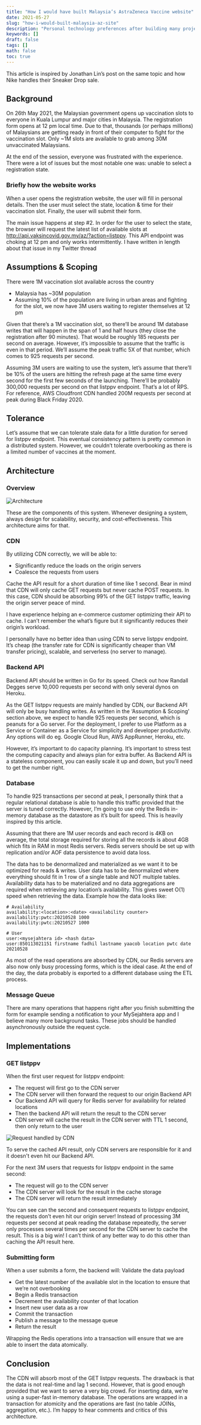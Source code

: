 ```yaml
---
title: "How I would have built Malaysia’s AstraZeneca Vaccine website"
date: 2021-05-27
slug: "how-i-would-built-malaysia-az-site"
description: "Personal technology preferences after building many projects in the past"
keywords: []
draft: false
tags: []
math: false
toc: true
---
```


This article is inspired by Jonathan Lin’s post on the same topic and how Nike handles their Sneaker Drop sale.

## Background

On 26th May 2021, the Malaysian government opens up vaccination slots to everyone in Kuala Lumpur and major cities in Malaysia. The registration form opens at 12 pm local time. Due to that, thousands (or perhaps millions) of Malaysians are getting ready in front of their computer to fight for the vaccination slot. Only ~1M slots are available to grab among 30M unvaccinated Malaysians.

At the end of the session, everyone was frustrated with the experience. There were a lot of issues but the most notable one was: unable to select a registration state.

### Briefly how the website works

When a user opens the registration website, the user will fill in personal details. Then the user must select the state, location & time for their vaccination slot. Finally, the user will submit their form.

The main issue happens at step #2. In order for the user to select the state, the browser will request the latest list of available slots at http://api.vaksincovid.gov.my/az/?action=listppv. This API endpoint was choking at 12 pm and only works intermittently.
I have written in length about that issue in my Twitter thread

## Assumptions & Scoping

There were 1M vaccination slot available across the country

- Malaysia has ~30M population
- Assuming 10% of the population are living in urban areas and fighting for the slot, we now have 3M users waiting to register themselves at 12 pm

Given that there’s a 1M vaccination slot, so there’ll be around 1M database writes that will happen in the span of 1 and half hours (they close the registration after 90 minutes). That would be roughly 185 requests per second on average. However, it’s impossible to assume that the traffic is even in that period. We’ll assume the peak traffic 5X of that number, which comes to 925 requests per second.

Assuming 3M users are waiting to use the system, let’s assume that there’ll be 10% of the users are hitting the refresh page at the same time every second for the first few seconds of the launching. There’ll be probably 300,000 requests per second on that listppv endpoint. That’s a lot of RPS. For reference, AWS Cloudfront CDN handled 200M requests per second at peak during Black Friday 2020.

## Tolerance

Let’s assume that we can tolerate stale data for a little duration for served for listppv endpoint. This eventual consistency pattern is pretty common in a distributed system. However, we couldn’t tolerate overbooking as there is a limited number of vaccines at the moment.

## Architecture

### Overview

![Architecture](/blog/15/1-architecture.png)

These are the components of this system. Whenever designing a system, always design for scalability, security, and cost-effectiveness. This architecture aims for that.

### CDN

By utilizing CDN correctly, we will be able to:

- Significantly reduce the loads on the origin servers
- Coalesce the requests from users

Cache the API result for a short duration of time like 1 second. Bear in mind that CDN will only cache GET requests but never cache POST requests. In this case, CDN should be absorbing 99% of the GET listppv traffic, leaving the origin server peace of mind.

I have experience helping an e-commerce customer optimizing their API to cache. I can’t remember the what’s figure but it significantly reduces their origin’s workload.

I personally have no better idea than using CDN to serve listppv endpoint. It’s cheap (the transfer rate for CDN is significantly cheaper than VM transfer pricing), scalable, and serverless (no server to manage).

### Backend API

Backend API should be written in Go for its speed. Check out how Randall Degges serve 10,000 requests per second with only several dynos on Heroku.

As the GET listppv requests are mainly handled by CDN, our Backend API will only be busy handling writes. As written in the ‘Assumption & Scoping’ section above, we expect to handle 925 requests per second, which is peanuts for a Go server.
For the deployment, I prefer to use Platform as a Service or Container as a Service for simplicity and developer productivity. Any options will do eg. Google Cloud Run, AWS AppRunner, Heroku, etc.

However, it’s important to do capacity planning. It’s important to stress test the computing capacity and always plan for extra buffer. As Backend API is a stateless component, you can easily scale it up and down, but you’ll need to get the number right.

### Database

To handle 925 transactions per second at peak, I personally think that a regular relational database is able to handle this traffic provided that the server is tuned correctly. However, I’m going to use only the Redis in-memory database as the datastore as it’s built for speed. This is heavily inspired by this article.

Assuming that there are 1M user records and each record is 4KB on average, the total storage required for storing all the records is about 4GB which fits in RAM in most Redis servers. Redis servers should be set up with replication and/or AOF data persistence to avoid data loss.

The data has to be denormalized and materialized as we want it to be optimized for reads & writes. User data has to be denormalized where everything should fit in 1 row of a single table and NOT multiple tables. Availability data has to be materialized and no data aggregations are required when retrieving any location’s availability. This gives sweet O(1) speed when retrieving the data. Example how the data looks like:

```
# Availability
availability:<location>:<date> <availability counter>
availability:pwtc:20210528 1000
availability:pwtc:20210527 1000

# User
user:<mysejahtera id> <hash data>
user:850113021151 firstname fadhil lastname yaacob location pwtc date 20210528
```

As most of the read operations are absorbed by CDN, our Redis servers are also now only busy processing forms, which is the ideal case.
At the end of the day, the data probably is exported to a different database using the ETL process.

### Message Queue

There are many operations that happens right after you finish submitting the form for example sending a notification to your MySejahtera app and I believe many more background tasks. These jobs should be handled asynchronously outside the request cycle.

## Implementations

### GET listppv

When the first user request for listppv endpoint:

- The request will first go to the CDN server
- The CDN server will then forward the request to our origin Backend API
- Our Backend API will query for Redis server for availability for related locations
- Then the backend API will return the result to the CDN server
- CDN server will cache the result in the CDN server with TTL 1 second, then only return to the user

![Request handled by CDN](/blog/15/2-cached.png)

To serve the cached API result, only CDN servers are responsible for it and it doesn't even hit our Backend API.

For the next 3M users that requests for listppv endpoint in the same second:

- The request will go to the CDN server
- The CDN server will look for the result in the cache storage
- The CDN server will return the result immediately

You can see can the second and consequent requests to listppv endpoint, the requests don’t even hit our origin server! Instead of processing 3M requests per second at peak reading the database repeatedly, the server only processes several times per second for the CDN server to cache the result. This is a big win! I can’t think of any better way to do this other than caching the API result here.

### Submitting form

When a user submits a form, the backend will:
Validate the data payload

- Get the latest number of the available slot in the location to ensure that we’re not overbooking
- Begin a Redis transaction
- Decrement the availability counter of that location
- Insert new user data as a row
- Commit the transaction
- Publish a message to the message queue
- Return the result

Wrapping the Redis operations into a transaction will ensure that we are able to insert the data atomically.

## Conclusion

The CDN will absorb most of the GET listppv requests. The drawback is that the data is not real-time and lag 1 second. However, that is good enough provided that we want to serve a very big crowd.
For inserting data, we’re using a super-fast in-memory database. The operations are wrapped in a transaction for atomicity and the operations are fast (no table JOINs, aggregation, etc.).
I’m happy to hear comments and critics of this architecture.